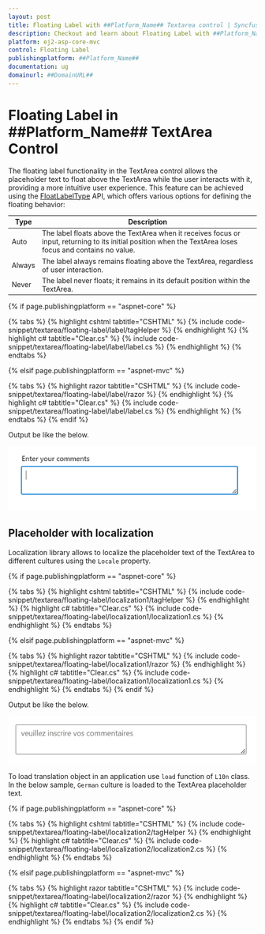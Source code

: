 ```yaml
---
layout: post
title: Floating Label with ##Platform_Name## Textarea control | Syncfusion
description: Checkout and learn about Floating Label with ##Platform_Name## Textarea control of Syncfusion Essential JS 2 and more details.
platform: ej2-asp-core-mvc
control: Floating Label
publishingplatform: ##Platform_Name##
documentation: ug
domainurl: ##DomainURL##
---
```


# Floating Label in ##Platform_Name## TextArea Control

The floating label functionality in the TextArea control allows the placeholder text to float above the TextArea while the user interacts with it, providing a more intuitive user experience. This feature can be achieved using the [FloatLabelType](https://help.syncfusion.com/cr/aspnetcore-js2/Syncfusion.EJ2.Inputs.TextArea.html#Syncfusion_EJ2_Inputs_TextArea_FloatLabelType) API, which offers various options for defining the floating behavior:

| Type  | Description |
| -- | -- |
| Auto  | The label floats above the TextArea when it receives focus or input, returning to its initial position when the TextArea loses focus and contains no value. |
| Always | The label always remains floating above the TextArea, regardless of user interaction. |
| Never | The label never floats; it remains in its default position within the TextArea. |

{% if page.publishingplatform == "aspnet-core" %}

{% tabs %}
{% highlight cshtml tabtitle="CSHTML" %}
{% include code-snippet/textarea/floating-label/label/tagHelper %}
{% endhighlight %}
{% highlight c# tabtitle="Clear.cs" %}
{% include code-snippet/textarea/floating-label/label/label.cs %}
{% endhighlight %}
{% endtabs %}

{% elsif page.publishingplatform == "aspnet-mvc" %}

{% tabs %}
{% highlight razor tabtitle="CSHTML" %}
{% include code-snippet/textarea/floating-label/label/razor %}
{% endhighlight %}
{% highlight c# tabtitle="Clear.cs" %}
{% include code-snippet/textarea/floating-label/label/label.cs %}
{% endhighlight %}
{% endtabs %}
{% endif %}

Output be like the below.

![textarea](./images/textarea-float-label.png)

## Placeholder with localization

Localization library allows to localize the placeholder text of the TextArea to different cultures using the `Locale` property.

{% if page.publishingplatform == "aspnet-core" %}

{% tabs %}
{% highlight cshtml tabtitle="CSHTML" %}
{% include code-snippet/textarea/floating-label/localization1/tagHelper %}
{% endhighlight %}
{% highlight c# tabtitle="Clear.cs" %}
{% include code-snippet/textarea/floating-label/localization1/localization1.cs %}
{% endhighlight %}
{% endtabs %}

{% elsif page.publishingplatform == "aspnet-mvc" %}

{% tabs %}
{% highlight razor tabtitle="CSHTML" %}
{% include code-snippet/textarea/floating-label/localization1/razor %}
{% endhighlight %}
{% highlight c# tabtitle="Clear.cs" %}
{% include code-snippet/textarea/floating-label/localization1/localization1.cs %}
{% endhighlight %}
{% endtabs %}
{% endif %}

Output be like the below.

![textarea](./images/textarea-localization1.png)

To load translation object in an application use `load` function of `L10n` class.
In the below sample, `German` culture is loaded to the TextArea placeholder text.

{% if page.publishingplatform == "aspnet-core" %}

{% tabs %}
{% highlight cshtml tabtitle="CSHTML" %}
{% include code-snippet/textarea/floating-label/localization2/tagHelper %}
{% endhighlight %}
{% highlight c# tabtitle="Clear.cs" %}
{% include code-snippet/textarea/floating-label/localization2/localization2.cs %}
{% endhighlight %}
{% endtabs %}

{% elsif page.publishingplatform == "aspnet-mvc" %}

{% tabs %}
{% highlight razor tabtitle="CSHTML" %}
{% include code-snippet/textarea/floating-label/localization2/razor %}
{% endhighlight %}
{% highlight c# tabtitle="Clear.cs" %}
{% include code-snippet/textarea/floating-label/localization2/localization2.cs %}
{% endhighlight %}
{% endtabs %}
{% endif %}
